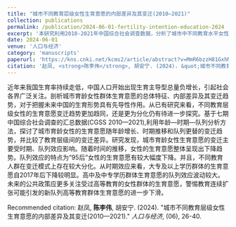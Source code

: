 ```yaml
---
title: "城市不同教育层级女性生育意愿的内部差异及其变迁(2010—2021)"
collection: publications
permalink: /publication/2024-06-01-fertility-intention-education-2024
excerpt: '本研究利用2010-2021年中国综合社会调查数据，分析了城市中不同教育水平女性的生育意愿差异及其十年来的变迁轨迹。'
date: 2024-06-01
venue: '人口与经济'
category: 'manuscripts'
paperurl: 'https://kns.cnki.net/kcms2/article/abstract?v=MmR6bzzH81GxhMWv0mIxvK0RFsogVmSZJ6dxZOzE9VsMdxZ7tklb__mMe9pDtz3HKGAfGdjWKNo87H_h3cnYEfUX42fF69gfJHOiiaPFNgTrIfP1VMMXZcBMnYqyUqdsvg_z71TLStAx28AJT6oOFSdYROUnoEDx&uniplatform=NZKPT&language=CHS'
citation: '赵凤, <strong>陈李伟</strong>, 胡安宁. (2024). &quot;城市不同教育层级女性生育意愿的内部差异及其变迁(2010—2021).&quot; <em>人口与经济</em>, (06), 26-40.'
---
```

近年来我国生育率持续走低，中国人口开始出现生育主导型总量负增长，引起社会各界广泛关注。剖析城市育龄女性群体生育意愿的总体特征、内部差异及其变迁趋势，对于把握未来中国的生育形势具有先导性作用。从已有研究来看，不同教育层级女性的生育意愿变迁趋势更加趋同，还是更为分化仍有待进一步探究。基于七期中国综合社会调查的汇总数据(CGSS 2010—2021),利用年龄—时期—队列分析方法，探讨了城市育龄女性的生育意愿随年龄增长、时期推移和队列更替的变迁趋势，并比较了教育层级间的变迁差异。研究发现，城市育龄女性生育意愿的变迁主要受时期、队列效应影响。随着时间的推移，女性的生育意愿整体呈现出下降趋势。队列效应的特点为“95后”女性的生育意愿有较大幅度下降。并且，不同教育人群在变迁模式上存在较大分化。从时期效应来看，大专及以上学历群体的生育意愿自2017年后下降较明显。高中及中专学历群体生育意愿的队列效应波动较大。未来的公共政策应更多关注受过高等教育的女性群体的生育意愿，警惕教育连续扩张可能引发的新队列高等教育群体生育意愿的进一步下滑。

Recommended citation: 赵凤, <strong>陈李伟</strong>, 胡安宁. (2024). &quot;城市不同教育层级女性生育意愿的内部差异及其变迁(2010—2021).&quot; <em>人口与经济</em>, (06), 26-40.